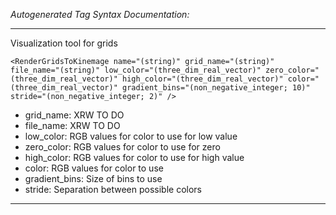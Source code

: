 _Autogenerated Tag Syntax Documentation:_

---
Visualization tool for grids

```
<RenderGridsToKinemage name="(string)" grid_name="(string)" file_name="(string)" low_color="(three_dim_real_vector)" zero_color="(three_dim_real_vector)" high_color="(three_dim_real_vector)" color="(three_dim_real_vector)" gradient_bins="(non_negative_integer; 10)" stride="(non_negative_integer; 2)" />
```

-   grid_name: XRW TO DO
-   file_name: XRW TO DO
-   low_color: RGB values for color to use for low value
-   zero_color: RGB values for color to use for zero
-   high_color: RGB values for color to use for high value
-   color: RGB values for color to use
-   gradient_bins: Size of bins to use
-   stride: Separation between possible colors

---
